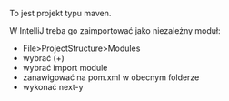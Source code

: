 To jest projekt typu maven.

W IntelliJ treba go zaimportować jako niezależny moduł:
- File>ProjectStructure>Modules
- wybrać (+)
- wybrać import module
- zanawigować na pom.xml w obecnym folderze
- wykonać next-y

